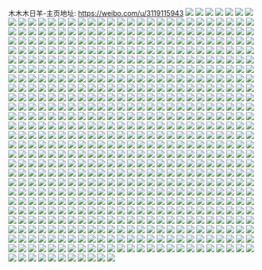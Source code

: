 木木木日羊-主页地址: https://weibo.com/u/3119115943 
![](https://wx4.sinaimg.cn/mw2000/b9e9eea7gy1h9kmmlp6brj22c02c0npe.jpg) 
![](https://wx4.sinaimg.cn/mw2000/b9e9eea7gy1h9kmmpgxj2j21ds0n0ndv.jpg) 
![](https://wx4.sinaimg.cn/mw2000/b9e9eea7gy1h9kmmse124j22c02c07wi.jpg) 
![](https://wx4.sinaimg.cn/mw2000/b9e9eea7gy1h9jodkg5mij22c02c04qq.jpg) 
![](https://wx4.sinaimg.cn/mw2000/b9e9eea7gy1h9jodmri6wj22c035tqv6.jpg) 
![](https://wx4.sinaimg.cn/mw2000/b9e9eea7gy1h9jodonv2aj22c02f94qq.jpg) 
![](https://wx4.sinaimg.cn/mw2000/b9e9eea7gy1h9jodiek2rj22c02c0u0x.jpg) 
![](https://wx4.sinaimg.cn/mw2000/b9e9eea7gy1h8z4quboe7j20n00kgwgd.jpg) 
![](https://wx4.sinaimg.cn/mw2000/b9e9eea7gy1h8yrgyuz5dj20sg0zk129.jpg) 
![](https://wx4.sinaimg.cn/mw2000/b9e9eea7gy1h8yln49sdyj20n01dsthb.jpg) 
![](https://wx4.sinaimg.cn/mw2000/b9e9eea7gy1h8yln4salhj20n01dsgxp.jpg) 
![](https://wx4.sinaimg.cn/mw2000/b9e9eea7gy1h8yln3w8szj20n01dsdtn.jpg) 
![](https://wx4.sinaimg.cn/mw2000/b9e9eea7gy1h8jswpwtxrj21pl1y7kjl.jpg) 
![](https://wx4.sinaimg.cn/mw2000/b9e9eea7gy1h8jswtkeowj22c03407wj.jpg) 
![](https://wx4.sinaimg.cn/mw2000/b9e9eea7gy1h8jswnmudyj20wj1a8496.jpg) 
![](https://wx4.sinaimg.cn/mw2000/b9e9eea7gy1h8jswrljpuj21sc2dsb2a.jpg) 
![](https://wx4.sinaimg.cn/mw2000/b9e9eea7gy1h8jswk7lnbj22c03401l0.jpg) 
![](https://wx4.sinaimg.cn/mw2000/b9e9eea7gy1h8jswmy6xyj21sc2dskjm.jpg) 
![](https://wx4.sinaimg.cn/mw2000/b9e9eea7gy1h8hoat70guj23402c07wi.jpg) 
![](https://wx4.sinaimg.cn/mw2000/b9e9eea7gy1h8hoarethij23402c0x6q.jpg) 
![](https://wx4.sinaimg.cn/mw2000/b9e9eea7gy1h8hoawu1glj23402c0b2b.jpg) 
![](https://wx4.sinaimg.cn/mw2000/b9e9eea7gy1h8hoatteigj21mr0z7k3v.jpg) 
![](https://wx4.sinaimg.cn/mw2000/b9e9eea7gy1h8atl9vcunj23402kbkjn.jpg) 
![](https://wx4.sinaimg.cn/mw2000/b9e9eea7gy1h8atlebf30j23402g3qv7.jpg) 
![](https://wx4.sinaimg.cn/mw2000/b9e9eea7gy1h8atlg1vcyj23402c0kjm.jpg) 
![](https://wx4.sinaimg.cn/mw2000/b9e9eea7gy1h8atl6q0pbj23402c0npe.jpg) 
![](https://wx4.sinaimg.cn/mw2000/b9e9eea7gy1h8asu8o73tj22c03404qr.jpg) 
![](https://wx4.sinaimg.cn/mw2000/b9e9eea7gy1h8asuics6ej223v1kwnpd.jpg) 
![](https://wx4.sinaimg.cn/mw2000/b9e9eea7gy1h8asu521vgj21400u048u.jpg) 
![](https://wx4.sinaimg.cn/mw2000/b9e9eea7gy1h8asu5v3woj227j1nnx6p.jpg) 
![](https://wx4.sinaimg.cn/mw2000/b9e9eea7gy1h7tifit0sij20u012w450.jpg) 
![](https://wx4.sinaimg.cn/mw2000/b9e9eea7gy1h7tifmiuw1j20u015edn6.jpg) 
![](https://wx4.sinaimg.cn/mw2000/b9e9eea7gy1h7tifg4dwyj20u0140wll.jpg) 
![](https://wx4.sinaimg.cn/mw2000/b9e9eea7gy1h7tifnsxjej20u0140ag5.jpg) 
![](https://wx4.sinaimg.cn/mw2000/b9e9eea7gy1h7fjuluu30j21940u0wp8.jpg) 
![](https://wx4.sinaimg.cn/mw2000/b9e9eea7gy1h7fjupenhdj21hc0u0n4d.jpg) 
![](https://wx4.sinaimg.cn/mw2000/b9e9eea7gy1h7fjuu8dm8j20u0140q73.jpg) 
![](https://wx4.sinaimg.cn/mw2000/b9e9eea7gy1h7fjuqlyoxj21hc0u0wp4.jpg) 
![](https://wx4.sinaimg.cn/mw2000/b9e9eea7gy1h7fjurkapcj20u00u0jxz.jpg) 
![](https://wx4.sinaimg.cn/mw2000/b9e9eea7gy1h7c4q7eugxj23402c0aie.jpg) 
![](https://wx4.sinaimg.cn/mw2000/b9e9eea7gy1h7c4qavilcj22dr36cqnj.jpg) 
![](https://wx4.sinaimg.cn/mw2000/b9e9eea7gy1h7c4qdvou5j23402c0u0z.jpg) 
![](https://wx4.sinaimg.cn/mw2000/b9e9eea7gy1h7c4qfstlnj23402c04qq.jpg) 
![](https://wx4.sinaimg.cn/mw2000/b9e9eea7gy1h7c4q1k6hij22tg1l24qq.jpg) 
![](https://wx4.sinaimg.cn/mw2000/b9e9eea7gy1h7c4j9t9k9j20u0140dml.jpg) 
![](https://wx4.sinaimg.cn/mw2000/b9e9eea7gy1h7c4jkl3f4j23402c0e82.jpg) 
![](https://wx4.sinaimg.cn/mw2000/b9e9eea7gy1h7c4jcgh69j235s2dcwob.jpg) 
![](https://wx4.sinaimg.cn/mw2000/b9e9eea7gy1h7c45p33laj20n01dsnc1.jpg) 
![](https://wx4.sinaimg.cn/mw2000/b9e9eea7gy1h7c40tqmx8j21ds0n01kx.jpg) 
![](https://wx4.sinaimg.cn/mw2000/b9e9eea7gy1h7c40z16x4j235s2etqhd.jpg) 
![](https://wx4.sinaimg.cn/mw2000/b9e9eea7gy1h77y8d3rlgj20u014wn75.jpg) 
![](https://wx4.sinaimg.cn/mw2000/b9e9eea7gy1h77y8e3j9nj21400u0q7r.jpg) 
![](https://wx4.sinaimg.cn/mw2000/b9e9eea7gy1h6i5hqh99fj226430kauv.jpg) 
![](https://wx4.sinaimg.cn/mw2000/b9e9eea7gy1h6i5hsodplj22ao36bb2a.jpg) 
![](https://wx4.sinaimg.cn/mw2000/b9e9eea7gy1h6i5kpq49cj21r0340jzv.jpg) 
![](https://wx4.sinaimg.cn/mw2000/b9e9eea7gy1h6i5hz31ocj22d735lx6s.jpg) 
![](https://wx4.sinaimg.cn/mw2000/b9e9eea7gy1h61uf4ulf6j20u0190whn.jpg) 
![](https://wx4.sinaimg.cn/mw2000/b9e9eea7gy1h61udygfx6j20u0140q9e.jpg) 
![](https://wx4.sinaimg.cn/mw2000/b9e9eea7gy1h61udrxjrwj20u00u0wfl.jpg) 
![](https://wx4.sinaimg.cn/mw2000/b9e9eea7gy1h61udt9o2cj20u00u0ag7.jpg) 
![](https://wx4.sinaimg.cn/mw2000/b9e9eea7gy1h5fya0x09ij20n00cjjso.jpg) 
![](https://wx4.sinaimg.cn/mw2000/b9e9eea7gy1h5fy8r06vtj20n01dsjvt.jpg) 
![](https://wx4.sinaimg.cn/mw2000/b9e9eea7gy1h53b47ukgwj222o3404qr.jpg) 
![](https://wx4.sinaimg.cn/mw2000/b9e9eea7gy1h53b4hoajlj222o340b2b.jpg) 
![](https://wx4.sinaimg.cn/mw2000/b9e9eea7gy1h53b4q0wpaj222o340e82.jpg) 
![](https://wx4.sinaimg.cn/mw2000/b9e9eea7gy1h53b4xad78j222o340b2b.jpg) 
![](https://wx4.sinaimg.cn/mw2000/b9e9eea7gy1h53b570jl9j220a3401kz.jpg) 
![](https://wx4.sinaimg.cn/mw2000/b9e9eea7gy1h4s54hpha0j222o340x6p.jpg) 
![](https://wx4.sinaimg.cn/mw2000/b9e9eea7gy1h4s54a6kt3j222o340e82.jpg) 
![](https://wx4.sinaimg.cn/mw2000/b9e9eea7gy1h4s54cm248j222o340e82.jpg) 
![](https://wx4.sinaimg.cn/mw2000/b9e9eea7gy1h4s54kgl1sj222o3404qq.jpg) 
![](https://wx4.sinaimg.cn/mw2000/b9e9eea7gy1h4s54feut0j222o340e82.jpg) 
![](https://wx4.sinaimg.cn/mw2000/b9e9eea7gy1h4s4vlz3g4j222o1k0qv5.jpg) 
![](https://wx4.sinaimg.cn/mw2000/b9e9eea7gy1h4s4zlsbocj24802tcqv8.jpg) 
![](https://wx4.sinaimg.cn/mw2000/b9e9eea7gy1h4s4znm4boj24802tchdw.jpg) 
![](https://wx4.sinaimg.cn/mw2000/b9e9eea7gy1h4s4zo3yatj21980u011o.jpg) 
![](https://wx4.sinaimg.cn/mw2000/b9e9eea7gy1h4s4zokkw3j21900u0gum.jpg) 
![](https://wx4.sinaimg.cn/mw2000/b9e9eea7gy1h4s4zjpeikj20u018wn7f.jpg) 
![](https://wx4.sinaimg.cn/mw2000/b9e9eea7gy1h4s4zozyq5j20u0190dpf.jpg) 
![](https://wx4.sinaimg.cn/mw2000/b9e9eea7gy1h4s4zpdaa2j20u013ydmt.jpg) 
![](https://wx4.sinaimg.cn/mw2000/b9e9eea7gy1h4s4zs1n2mj222o340kjn.jpg) 
![](https://wx4.sinaimg.cn/mw2000/b9e9eea7gy1h4f2dixw7rj223u35snpl.jpg) 
![](https://wx4.sinaimg.cn/mw2000/b9e9eea7gy1h4dwn28q74j22c02c0qv5.jpg) 
![](https://wx4.sinaimg.cn/mw2000/b9e9eea7gy1h4dwn3dkklj22c02c0hdt.jpg) 
![](https://wx4.sinaimg.cn/mw2000/b9e9eea7gy1h47ed0nvr5j20u00u044q.jpg) 
![](https://wx4.sinaimg.cn/mw2000/b9e9eea7gy1h47ed2rzgbj20u00u0gtu.jpg) 
![](https://wx4.sinaimg.cn/mw2000/b9e9eea7gy1h47ecz8084j20u00u045v.jpg) 
![](https://wx4.sinaimg.cn/mw2000/b9e9eea7ly1h3pi21e0p7j21o01o0b29.jpg) 
![](https://wx4.sinaimg.cn/mw2000/b9e9eea7ly1h3pi1yczvpj21o0280x6p.jpg) 
![](https://wx4.sinaimg.cn/mw2000/b9e9eea7ly1h3pi1zk0wxj22c02c0hdu.jpg) 
![](https://wx4.sinaimg.cn/mw2000/b9e9eea7ly1h3pi20p340j22c02c0hdu.jpg) 
![](https://wx4.sinaimg.cn/mw2000/b9e9eea7gy1h3nugajb0mj20u00u07ab.jpg) 
![](https://wx4.sinaimg.cn/mw2000/b9e9eea7gy1h3nugduwflj20u00u0aey.jpg) 
![](https://wx4.sinaimg.cn/mw2000/b9e9eea7gy1h3nufthndlj20u00u0n35.jpg) 
![](https://wx4.sinaimg.cn/mw2000/b9e9eea7gy1h3i0jj4xv0j20u00u07a2.jpg) 
![](https://wx4.sinaimg.cn/mw2000/b9e9eea7gy1h3i0jk0292j20u00u0aft.jpg) 
![](https://wx4.sinaimg.cn/mw2000/b9e9eea7gy1h2q6daz2xxj20u01hcgwa.jpg) 
![](https://wx4.sinaimg.cn/mw2000/b9e9eea7gy1h2q6dak7auj20n01ds4qp.jpg) 
![](https://wx4.sinaimg.cn/mw2000/b9e9eea7gy1h2q6dbg1clj20n01dsgu7.jpg) 
![](https://wx4.sinaimg.cn/mw2000/b9e9eea7gy1h2m4sokmk7j22dc35snpe.jpg) 
![](https://wx4.sinaimg.cn/mw2000/b9e9eea7gy1h2m4sug0kdj22c02c0b2c.jpg) 
![](https://wx4.sinaimg.cn/mw2000/b9e9eea7gy1h2m4squ09ej222o340kjl.jpg) 
![](https://wx4.sinaimg.cn/mw2000/b9e9eea7gy1h2m4syd2lpj222o340kjm.jpg) 
![](https://wx4.sinaimg.cn/mw2000/b9e9eea7gy1h2m4t345vzj20rs0ku434.jpg) 
![](https://wx4.sinaimg.cn/mw2000/b9e9eea7gy1h2m4t0kbwfj222o340x6q.jpg) 
![](https://wx4.sinaimg.cn/mw2000/b9e9eea7gy1h2m4t2rvvvj20rs0ku42w.jpg) 
![](https://wx4.sinaimg.cn/mw2000/b9e9eea7gy1h2m4swiwfnj222o340e82.jpg) 
![](https://wx4.sinaimg.cn/mw2000/b9e9eea7gy1h2m4t2d1u5j222o340x6p.jpg) 
![](https://wx4.sinaimg.cn/mw2000/b9e9eea7gy1h2m4slfqtcj20ku0rsq92.jpg) 
![](https://wx4.sinaimg.cn/mw2000/b9e9eea7gy1h2m4t3u8tmj223u23u1kx.jpg) 
![](https://wx4.sinaimg.cn/mw2000/b9e9eea7gy1h2m4t45n9lj20ku0rs0yn.jpg) 
![](https://wx4.sinaimg.cn/mw2000/b9e9eea7gy1gzp2uvywnfj21uo18g1kx.jpg) 
![](https://wx4.sinaimg.cn/mw2000/b9e9eea7gy1gzp2uxdws9j21uo18gtv7.jpg) 
![](https://wx4.sinaimg.cn/mw2000/b9e9eea7gy1gzp2uyo0wwj21uo18g1kx.jpg) 
![](https://wx4.sinaimg.cn/mw2000/b9e9eea7gy1gzp2v01wuqj21uo18gb0r.jpg) 
![](https://wx4.sinaimg.cn/mw2000/b9e9eea7gy1gzp2v13754j21o0280qv5.jpg) 
![](https://wx4.sinaimg.cn/mw2000/b9e9eea7gy1gzp2v1r48yj21o02yohdt.jpg) 
![](https://wx4.sinaimg.cn/mw2000/b9e9eea7gy1gzp2v2tzrcj21o02yoqv5.jpg) 
![](https://wx4.sinaimg.cn/mw2000/b9e9eea7gy1gzp2v3twtij21o02jfhdu.jpg) 
![](https://wx4.sinaimg.cn/mw2000/b9e9eea7gy1gzp2uulirzj21o02yoqv5.jpg) 
![](https://wx4.sinaimg.cn/mw2000/b9e9eea7gy1gzp2v4x4apj21o02yo4qr.jpg) 
![](https://wx4.sinaimg.cn/mw2000/b9e9eea7gy1gzgjjwl7b6j21o0280u0x.jpg) 
![](https://wx4.sinaimg.cn/mw2000/b9e9eea7gy1gzgjjvh80lj21sc2dsu0y.jpg) 
![](https://wx4.sinaimg.cn/mw2000/b9e9eea7gy1gzgjjxfzimj21o0280kjl.jpg) 
![](https://wx4.sinaimg.cn/mw2000/b9e9eea7gy1gxyokrci42j20u0140n4u.jpg) 
![](https://wx4.sinaimg.cn/mw2000/b9e9eea7gy1gxyoks1qodj20u0140wl5.jpg) 
![](https://wx4.sinaimg.cn/mw2000/b9e9eea7ly1gwy7687kyvj22co1kkqv5.jpg) 
![](https://wx4.sinaimg.cn/mw2000/b9e9eea7ly1gwy76c20hyj23402c04qq.jpg) 
![](https://wx4.sinaimg.cn/mw2000/b9e9eea7ly1gwy769n67dj22cq1yke82.jpg) 
![](https://wx4.sinaimg.cn/mw2000/b9e9eea7ly1gwy7661ny4j20zk0zkwp0.jpg) 
![](https://wx4.sinaimg.cn/mw2000/b9e9eea7ly1gwy76di9phj23402c0b2a.jpg) 
![](https://wx4.sinaimg.cn/mw2000/b9e9eea7ly1gwy76gz9toj22c02y9x6p.jpg) 
![](https://wx4.sinaimg.cn/mw2000/b9e9eea7ly1gvze93ainyj23402c0x6q.jpg) 
![](https://wx4.sinaimg.cn/mw2000/b9e9eea7ly1gvze966temj22c03407wj.jpg) 
![](https://wx4.sinaimg.cn/mw2000/b9e9eea7ly1gvze98i303j22c0340kjm.jpg) 
![](https://wx4.sinaimg.cn/mw2000/b9e9eea7ly1gvze99l6zhj22c0340u0y.jpg) 
![](https://wx4.sinaimg.cn/mw2000/b9e9eea7gy1gvxour6uvbj20u01407df.jpg) 
![](https://wx4.sinaimg.cn/mw2000/b9e9eea7gy1gvxoupx3atj20u011tdps.jpg) 
![](https://wx4.sinaimg.cn/mw2000/b9e9eea7gy1gvxout9zxvj20u01417d5.jpg) 
![](https://wx4.sinaimg.cn/mw2000/b9e9eea7gy1gvxouw9xjhj20u010pdtp.jpg) 
![](https://wx4.sinaimg.cn/mw2000/b9e9eea7gy1gvxouoe9aaj21400u0gse.jpg) 
![](https://wx4.sinaimg.cn/mw2000/b9e9eea7gy1gvxov1cyl6j20u014013s.jpg) 
![](https://wx4.sinaimg.cn/mw2000/b9e9eea7gy1gvxounee3wj21400u0qag.jpg) 
![](https://wx4.sinaimg.cn/mw2000/b9e9eea7gy1gvxov52usjj20u00u0doz.jpg) 
![](https://wx4.sinaimg.cn/mw2000/b9e9eea7gy1gvxovbukuuj21400u0k1w.jpg) 
![](https://wx4.sinaimg.cn/mw2000/003p5uxFgy1gv7qkwaqjij63402c0e8202.jpg) 
![](https://wx4.sinaimg.cn/mw2000/003p5uxFgy1gv7qkz40nnj63402c0u0y02.jpg) 
![](https://wx4.sinaimg.cn/mw2000/003p5uxFgy1gv7qktdv7dj63402c0npd02.jpg) 
![](https://wx4.sinaimg.cn/mw2000/003p5uxFgy1gv7ql4up2bj6280280qv702.jpg) 
![](https://wx4.sinaimg.cn/mw2000/003p5uxFgy1gv7ql9azwxj62802807wj02.jpg) 
![](https://wx4.sinaimg.cn/mw2000/003p5uxFgy1gv7qlao4jlj62ay1qzb2902.jpg) 
![](https://wx4.sinaimg.cn/mw2000/003p5uxFgy1gv7qld87iqj63402c0b2b02.jpg) 
![](https://wx4.sinaimg.cn/mw2000/003p5uxFgy1gv7qlgl1pmj62c0340e8302.jpg) 
![](https://wx4.sinaimg.cn/mw2000/003p5uxFgy1gv7qlm7gj9j62c0340hdx02.jpg) 
![](https://wx4.sinaimg.cn/mw2000/003p5uxFgy1gv7qlo7uzkj63402c0npe02.jpg) 
![](https://wx4.sinaimg.cn/mw2000/003p5uxFgy1gv7qlqrpvlj63402c0kjm02.jpg) 
![](https://wx4.sinaimg.cn/mw2000/003p5uxFgy1gv7qlwl5wpj61w21w24qq02.jpg) 
![](https://wx4.sinaimg.cn/mw2000/003p5uxFgy1gv7qltwvmxj62c0340hdu02.jpg) 
![](https://wx4.sinaimg.cn/mw2000/003p5uxFgy1gv7qlzhyttj63402c0hdu02.jpg) 
![](https://wx4.sinaimg.cn/mw2000/003p5uxFgy1gtscougdl1j61sc2dsx6p02.jpg) 
![](https://wx4.sinaimg.cn/mw2000/003p5uxFgy1gtscowwxgzj61sc2dshdt02.jpg) 
![](https://wx4.sinaimg.cn/mw2000/003p5uxFgy1gtlhrgop56j62c03407wj02.jpg) 
![](https://wx4.sinaimg.cn/mw2000/003p5uxFgy1gtlhrvqyv8j62c0340e8202.jpg) 
![](https://wx4.sinaimg.cn/mw2000/003p5uxFgy1gtlhrhrl7xj60u01hcnat02.jpg) 
![](https://wx4.sinaimg.cn/mw2000/003p5uxFgy1gtlhsoqllvj60n01dsnb702.jpg) 
![](https://wx4.sinaimg.cn/mw2000/b9e9eea7gy1gt65pfdp8rj21o0280hdt.jpg) 
![](https://wx4.sinaimg.cn/mw2000/b9e9eea7gy1gt65pixwjfj22801o0kjl.jpg) 
![](https://wx4.sinaimg.cn/mw2000/b9e9eea7gy1gt65pg9topj21o0280hdt.jpg) 
![](https://wx4.sinaimg.cn/mw2000/b9e9eea7gy1gt65pi5098j22801o0b29.jpg) 
![](https://wx4.sinaimg.cn/mw2000/b9e9eea7gy1gt65ph26ahj20u01hc7jf.jpg) 
![](https://wx4.sinaimg.cn/mw2000/b9e9eea7gy1gt65pjsv2ej22801o04qp.jpg) 
![](https://wx4.sinaimg.cn/mw2000/b9e9eea7gy1grr6a8kq2tj23402c04qp.jpg) 
![](https://wx4.sinaimg.cn/mw2000/b9e9eea7gy1grr6abflv3j22c0340kjl.jpg) 
![](https://wx4.sinaimg.cn/mw2000/b9e9eea7gy1grr6admf2mj23402c0npd.jpg) 
![](https://wx4.sinaimg.cn/mw2000/b9e9eea7gy1grr6afsiohj23402c0e81.jpg) 
![](https://wx4.sinaimg.cn/mw2000/b9e9eea7gy1grr6aiygbdj23sw2io1ky.jpg) 
![](https://wx4.sinaimg.cn/mw2000/003p5uxFgy1grr6ak3yhyj61hc0u0an102.jpg) 
![](https://wx4.sinaimg.cn/mw2000/b9e9eea7gy1grr6aku79qj20u0140ahr.jpg) 
![](https://wx4.sinaimg.cn/mw2000/b9e9eea7gy1grr6alhgf3j21660nqqeo.jpg) 
![](https://wx4.sinaimg.cn/mw2000/003p5uxFgy1grr6an4841j62c0340e8102.jpg) 
![](https://wx4.sinaimg.cn/mw2000/b9e9eea7gy1grr6aq31dqj23402c0qv5.jpg) 
![](https://wx4.sinaimg.cn/mw2000/003p5uxFgy1grr6a5nl4sj61hc0u0ncw02.jpg) 
![](https://wx4.sinaimg.cn/mw2000/b9e9eea7gy1grr6armx3oj21hc0u0dmp.jpg) 
![](https://wx4.sinaimg.cn/mw2000/b9e9eea7gy1grr6atjamtj23402c0kjl.jpg) 
![](https://wx4.sinaimg.cn/mw2000/b9e9eea7gy1grr6ava7dbj21hc0o04nm.jpg) 
![](https://wx4.sinaimg.cn/mw2000/b9e9eea7gy1grr6ay8ds3j23402c0hdt.jpg) 
![](https://wx4.sinaimg.cn/mw2000/b9e9eea7gy1grr6b0elohj22c02c04qp.jpg) 
![](https://wx4.sinaimg.cn/mw2000/b9e9eea7gy1grr6b25tysj22c02c04qp.jpg) 
![](https://wx4.sinaimg.cn/mw2000/003p5uxFgy1grr6b3jmhbj62c02c0h9u02.jpg) 
![](https://wx4.sinaimg.cn/mw2000/b9e9eea7ly8grhjl5z5fdj20l40zfdho.jpg) 
![](https://wx4.sinaimg.cn/mw2000/b9e9eea7gy1gr2tfgveesj20n01dsx6q.jpg) 
![](https://wx4.sinaimg.cn/mw2000/b9e9eea7gy1gq7osma8o3j20n01ds1kz.jpg) 
![](https://wx4.sinaimg.cn/mw2000/b9e9eea7gy1gq7osif7hlj20u01hcqf7.jpg) 
![](https://wx4.sinaimg.cn/mw2000/b9e9eea7gy1gq7db5ebh6j20u0140qb1.jpg) 
![](https://wx4.sinaimg.cn/mw2000/b9e9eea7gy1gq7db4n64lj20u00u00yi.jpg) 
![](https://wx4.sinaimg.cn/mw2000/b9e9eea7gy1gq7db65kgvj21400u0n5m.jpg) 
![](https://wx4.sinaimg.cn/mw2000/b9e9eea7gy1gq7db8d9fij20u00u0dns.jpg) 
![](https://wx4.sinaimg.cn/mw2000/b9e9eea7gy1gq7db7n0mpj21400u0tho.jpg) 
![](https://wx4.sinaimg.cn/mw2000/b9e9eea7gy1gq7db91ve7j20u00u0wni.jpg) 
![](https://wx4.sinaimg.cn/mw2000/b9e9eea7gy1gpyo1kypr5j20u00u0dr1.jpg) 
![](https://wx4.sinaimg.cn/mw2000/b9e9eea7gy1gpyo1mn8taj21400u0dt3.jpg) 
![](https://wx4.sinaimg.cn/mw2000/b9e9eea7gy1gpyo1jtc3yj20u00u0aik.jpg) 
![](https://wx4.sinaimg.cn/mw2000/b9e9eea7gy1gpyo1oycxxj21400u0aiy.jpg) 
![](https://wx4.sinaimg.cn/mw2000/b9e9eea7gy1gpyo1hjwggj21400u0gx9.jpg) 
![](https://wx4.sinaimg.cn/mw2000/b9e9eea7gy1gpyo1q7duqj21400u0tjn.jpg) 
![](https://wx4.sinaimg.cn/mw2000/b9e9eea7gy1gpyo1rsmmnj20n00n044g.jpg) 
![](https://wx4.sinaimg.cn/mw2000/b9e9eea7gy1gpyo1iqogpj20u00u0jzf.jpg) 
![](https://wx4.sinaimg.cn/mw2000/b9e9eea7gy1gpyo216nz8j20u00u0dlq.jpg) 
![](https://wx4.sinaimg.cn/mw2000/b9e9eea7gy1gpyo22ahtcj20u00u0qdb.jpg) 
![](https://wx4.sinaimg.cn/mw2000/b9e9eea7gy1gpyo244joej20u00u0aid.jpg) 
![](https://wx4.sinaimg.cn/mw2000/b9e9eea7gy1gpyo26gopcj20u00u0ajq.jpg) 
![](https://wx4.sinaimg.cn/mw2000/b9e9eea7gy1gpyo20anobj20u00u0gu8.jpg) 
![](https://wx4.sinaimg.cn/mw2000/b9e9eea7gy1gpkbax9y4ej20u0140ncg.jpg) 
![](https://wx4.sinaimg.cn/mw2000/b9e9eea7gy1gpkbaynoyij21400u0gwb.jpg) 
![](https://wx4.sinaimg.cn/mw2000/b9e9eea7gy1gobja2w9j5j21o02804qq.jpg) 
![](https://wx4.sinaimg.cn/mw2000/b9e9eea7gy1gobja6ffawj21o01o0hdt.jpg) 
![](https://wx4.sinaimg.cn/mw2000/b9e9eea7gy1gobj9wmcujj23402c04qv.jpg) 
![](https://wx4.sinaimg.cn/mw2000/b9e9eea7gy1gnrs5w5jlbj21o0280b2a.jpg) 
![](https://wx4.sinaimg.cn/mw2000/b9e9eea7gy1gnl15d164xj23402c0hdv.jpg) 
![](https://wx4.sinaimg.cn/mw2000/b9e9eea7gy1gnl14y1zf3j23402c0u0y.jpg) 
![](https://wx4.sinaimg.cn/mw2000/b9e9eea7gy1gnl153tq4xj23412c0b2b.jpg) 
![](https://wx4.sinaimg.cn/mw2000/b9e9eea7gy1gnl1599nc0j23402c0hdv.jpg) 
![](https://wx4.sinaimg.cn/mw2000/b9e9eea7gy1gnl15eodb1j23402c01kx.jpg) 
![](https://wx4.sinaimg.cn/mw2000/b9e9eea7gy1gnl14tw8iij22tq2484qs.jpg) 
![](https://wx4.sinaimg.cn/mw2000/b9e9eea7gy1gnl15gespcj20u00u0wj1.jpg) 
![](https://wx4.sinaimg.cn/mw2000/b9e9eea7gy1gnl15gx34cj20u00u0gr7.jpg) 
![](https://wx4.sinaimg.cn/mw2000/b9e9eea7gy1gnl14q0189j20u00u0dk2.jpg) 
![](https://wx4.sinaimg.cn/mw2000/b9e9eea7gy1gmv2alovg8j22c0340kjm.jpg) 
![](https://wx4.sinaimg.cn/mw2000/b9e9eea7gy1gmv2apgivtj21o01o0hdt.jpg) 
![](https://wx4.sinaimg.cn/mw2000/b9e9eea7gy1gmv2aossugj21591pu7ka.jpg) 
![](https://wx4.sinaimg.cn/mw2000/b9e9eea7gy1gmv2anakosj22c0340npf.jpg) 
![](https://wx4.sinaimg.cn/mw2000/b9e9eea7gy1gmv2aq3mzjj21ja1ja7wh.jpg) 
![](https://wx4.sinaimg.cn/mw2000/b9e9eea7gy1gmv2arjwz1j22c0340b29.jpg) 
![](https://wx4.sinaimg.cn/mw2000/b9e9eea7gy1gmava70lqsj22c0340u0z.jpg) 
![](https://wx4.sinaimg.cn/mw2000/b9e9eea7gy1gmavb669wwj22c0340b2c.jpg) 
![](https://wx4.sinaimg.cn/mw2000/b9e9eea7gy1gm2gx11z40j212e0u0tpt.jpg) 
![](https://wx4.sinaimg.cn/mw2000/b9e9eea7gy1gm2gx5b4xlj21pf1f64qp.jpg) 
![](https://wx4.sinaimg.cn/mw2000/b9e9eea7gy1gm2gx80lrpj22c02c04qp.jpg) 
![](https://wx4.sinaimg.cn/mw2000/b9e9eea7gy1gm2gxadl5dj21mm0u013n.jpg) 
![](https://wx4.sinaimg.cn/mw2000/b9e9eea7gy1gm2gxdefm8j22801o0qv5.jpg) 
![](https://wx4.sinaimg.cn/mw2000/b9e9eea7gy1gm2gxg6xetj22yk1d8kjl.jpg) 
![](https://wx4.sinaimg.cn/mw2000/b9e9eea7gy1gm2gxix4vuj22yk1d8npd.jpg) 
![](https://wx4.sinaimg.cn/mw2000/b9e9eea7gy1gm2gxm762qj21ye18k4qp.jpg) 
![](https://wx4.sinaimg.cn/mw2000/b9e9eea7gy1gm2gxni4dij216c0u0aqc.jpg) 
![](https://wx4.sinaimg.cn/mw2000/b9e9eea7gy1gm2gxobyh5j21ak0u0wmv.jpg) 
![](https://wx4.sinaimg.cn/mw2000/b9e9eea7gy1gm2gxsn22uj21o0280e82.jpg) 
![](https://wx4.sinaimg.cn/mw2000/b9e9eea7gy1gm2gxvhqn0j21o0280b29.jpg) 
![](https://wx4.sinaimg.cn/mw2000/b9e9eea7gy1gm2gxwnc6sj213i0u0162.jpg) 
![](https://wx4.sinaimg.cn/mw2000/b9e9eea7gy1gl9ujkzbdkj21ei1eie81.jpg) 
![](https://wx4.sinaimg.cn/mw2000/b9e9eea7gy1gl9ujm78lzj21o01o0e82.jpg) 
![](https://wx4.sinaimg.cn/mw2000/b9e9eea7gy1gl9ujn52igj21o01o0x6p.jpg) 
![](https://wx4.sinaimg.cn/mw2000/b9e9eea7gy1gl9ujjyg0bj21u71o0kjl.jpg) 
![](https://wx4.sinaimg.cn/mw2000/b9e9eea7gy1gk44x4sb58j22c0340x6r.jpg) 
![](https://wx4.sinaimg.cn/mw2000/b9e9eea7gy1gk44x36e2ij22c0340x6r.jpg) 
![](https://wx4.sinaimg.cn/mw2000/b9e9eea7gy1gk44x7773ej22c0340hdv.jpg) 
![](https://wx4.sinaimg.cn/mw2000/b9e9eea7gy1gk44x9c031j22c0340kjn.jpg) 
![](https://wx4.sinaimg.cn/mw2000/b9e9eea7ly1git9l8u6y9j21o02807wi.jpg) 
![](https://wx4.sinaimg.cn/mw2000/b9e9eea7ly1git9l9xolgj21o02804qq.jpg) 
![](https://wx4.sinaimg.cn/mw2000/b9e9eea7gy1gig0yn1n7fj22801o07wh.jpg) 
![](https://wx4.sinaimg.cn/mw2000/b9e9eea7gy1gig0yo6nwpj22c02c0dyv.jpg) 
![](https://wx4.sinaimg.cn/mw2000/b9e9eea7gy1ghhffkm722j23343347wi.jpg) 
![](https://wx4.sinaimg.cn/mw2000/b9e9eea7gy1ghfye66ntaj20u01sy4be.jpg) 
![](https://wx4.sinaimg.cn/mw2000/b9e9eea7gy1gg5yt1f424j21sg0ts7wi.jpg) 
![](https://wx4.sinaimg.cn/mw2000/b9e9eea7gy1gg5yt2zggrj21sg0tskdp.jpg) 
![](https://wx4.sinaimg.cn/mw2000/b9e9eea7gy1gg5yt58x8oj21sg0tsawg.jpg) 
![](https://wx4.sinaimg.cn/mw2000/b9e9eea7gy1gg5yugbdudj21o01o01ky.jpg) 
![](https://wx4.sinaimg.cn/mw2000/b9e9eea7gy1gg5yuldcyaj218r12ukce.jpg) 
![](https://wx4.sinaimg.cn/mw2000/b9e9eea7gy1gg5yuyist2j222z2l0b29.jpg) 
![](https://wx4.sinaimg.cn/mw2000/b9e9eea7gy1gg5ytdcgcxj23402c01kx.jpg) 
![](https://wx4.sinaimg.cn/mw2000/b9e9eea7gy1gg5yu10y9sj22c0340x6p.jpg) 
![](https://wx4.sinaimg.cn/mw2000/b9e9eea7gy1gg5yv19rjlj20u01hc7bz.jpg) 
![](https://wx4.sinaimg.cn/mw2000/b9e9eea7gy1gfz5ysygukj22c0340qv5.jpg) 
![](https://wx4.sinaimg.cn/mw2000/b9e9eea7gy1gfz61m58vrj22c0340b2a.jpg) 
![](https://wx4.sinaimg.cn/mw2000/b9e9eea7gy1gfz5zdv9ryj22c0340u0x.jpg) 
![](https://wx4.sinaimg.cn/mw2000/b9e9eea7gy1gfz61ca5dgj22c0340x6p.jpg) 
![](https://wx4.sinaimg.cn/mw2000/b9e9eea7ly1gftuqoexl0j20u0142wne.jpg) 
![](https://wx4.sinaimg.cn/mw2000/b9e9eea7ly1gftuqsag7jj20u0140h0k.jpg) 
![](https://wx4.sinaimg.cn/mw2000/b9e9eea7ly1gftuqttn0qj20u0140gzd.jpg) 
![](https://wx4.sinaimg.cn/mw2000/b9e9eea7ly1gftuzkkn7sj20u0140wqu.jpg) 
![](https://wx4.sinaimg.cn/mw2000/b9e9eea7ly1gftuqqti4qj20u01407l4.jpg) 
![](https://wx4.sinaimg.cn/mw2000/b9e9eea7ly1gftuqvujx5j20u0141dr0.jpg) 
![](https://wx4.sinaimg.cn/mw2000/b9e9eea7ly1gftuqox21rj20u01404a8.jpg) 
![](https://wx4.sinaimg.cn/mw2000/b9e9eea7ly1gftuqnv1qyj20u014018c.jpg) 
![](https://wx4.sinaimg.cn/mw2000/b9e9eea7ly1gftuqsuhayj21400u0tok.jpg) 
![](https://wx4.sinaimg.cn/mw2000/b9e9eea7ly1gftuqv8b43j21hc0u0njg.jpg) 
![](https://wx4.sinaimg.cn/mw2000/b9e9eea7gy1gfolgqa0b7j20u0140akd.jpg) 
![](https://wx4.sinaimg.cn/mw2000/b9e9eea7gy1gfolgre2xmj20u01407ec.jpg) 
![](https://wx4.sinaimg.cn/mw2000/b9e9eea7gy1gfolgp8sjpj20u0140ak1.jpg) 
![](https://wx4.sinaimg.cn/mw2000/b9e9eea7gy1gfolgs5gflj20u0140ain.jpg) 
![](https://wx4.sinaimg.cn/mw2000/b9e9eea7gy1gfbu1zdlz2j21900u0dm4.jpg) 
![](https://wx4.sinaimg.cn/mw2000/b9e9eea7gy1gfbu21d8hxj21900u07ed.jpg) 
![](https://wx4.sinaimg.cn/mw2000/b9e9eea7gy1gfbu276pg6j21900u0n5z.jpg) 
![](https://wx4.sinaimg.cn/mw2000/b9e9eea7gy1gfbu2304qpj21900u0aii.jpg) 
![](https://wx4.sinaimg.cn/mw2000/b9e9eea7gy1gfbu25dp89j21900u0k0k.jpg) 
![](https://wx4.sinaimg.cn/mw2000/b9e9eea7gy1gfbu2evb81j21900u011e.jpg) 
![](https://wx4.sinaimg.cn/mw2000/b9e9eea7gy1gfbu28v74cj218z0u0qcs.jpg) 
![](https://wx4.sinaimg.cn/mw2000/b9e9eea7gy1gfbu2a3lxtj21420u0q9l.jpg) 
![](https://wx4.sinaimg.cn/mw2000/b9e9eea7gy1gfbu2czk7lj21640u0k4h.jpg) 
![](https://wx4.sinaimg.cn/mw2000/b9e9eea7gy1gfaptm2d0jj20u00u0qdb.jpg) 
![](https://wx4.sinaimg.cn/mw2000/b9e9eea7gy1gfapxp3z7lj21400u048x.jpg) 
![](https://wx4.sinaimg.cn/mw2000/b9e9eea7gy1gfaptkdqtcj20u00u0ak8.jpg) 
![](https://wx4.sinaimg.cn/mw2000/b9e9eea7gy1gfapxvjvygj20u0140to1.jpg) 
![](https://wx4.sinaimg.cn/mw2000/b9e9eea7gy1gfapxxe7ivj20op17w102.jpg) 
![](https://wx4.sinaimg.cn/mw2000/b9e9eea7gy1gfapxsqqahj216z0u0qnh.jpg) 
![](https://wx4.sinaimg.cn/mw2000/b9e9eea7gy1gejoelf7ljj20ps1fodk4.jpg) 
![](https://wx4.sinaimg.cn/mw2000/b9e9eea7gy1gejoerpq2wj20pb1kwq7o.jpg) 
![](https://wx4.sinaimg.cn/mw2000/b9e9eea7gy1gejoemk1f8j20u01sz7wh.jpg) 
![](https://wx4.sinaimg.cn/mw2000/b9e9eea7gy1geg7d0sjg6j20rs24fnob.jpg) 
![](https://wx4.sinaimg.cn/mw2000/b9e9eea7gy1geg7dpx2inj22bc3h0hdu.jpg) 
![](https://wx4.sinaimg.cn/mw2000/b9e9eea7gy1geg7d6sclkj20rf340e81.jpg) 
![](https://wx4.sinaimg.cn/mw2000/b9e9eea7gy1geg7cnaxmfj22c03407wi.jpg) 
![](https://wx4.sinaimg.cn/mw2000/b9e9eea7gy1geg7e3lvouj20rs1jkke9.jpg) 
![](https://wx4.sinaimg.cn/mw2000/b9e9eea7gy1geg7ebr0acj21sg2dskgx.jpg) 
![](https://wx4.sinaimg.cn/mw2000/b9e9eea7gy1geg7f8tqv4j22c0340e82.jpg) 
![](https://wx4.sinaimg.cn/mw2000/b9e9eea7gy1geg7g9hosdj22801o0b2a.jpg) 
![](https://wx4.sinaimg.cn/mw2000/b9e9eea7gy1geg7hlgtebj22c0340kjl.jpg) 
![](https://wx4.sinaimg.cn/mw2000/b9e9eea7gy1geeir7kjdbj20u012jk41.jpg) 
![](https://wx4.sinaimg.cn/mw2000/b9e9eea7gy1geeir6k34yj20u00u047b.jpg) 
![](https://wx4.sinaimg.cn/mw2000/b9e9eea7gy1geef3tbgcmj20u012jn9l.jpg) 
![](https://wx4.sinaimg.cn/mw2000/b9e9eea7gy1geef3rf140j20u00u07cw.jpg) 
![](https://wx4.sinaimg.cn/mw2000/b9e9eea7gy1geef3saaskj20u00u0ak0.jpg) 
![](https://wx4.sinaimg.cn/mw2000/b9e9eea7gy1geef3u1lyvj20u00u0dn1.jpg) 
![](https://wx4.sinaimg.cn/mw2000/b9e9eea7gy1geef3ur5zgj20u00ycwkv.jpg) 
![](https://wx4.sinaimg.cn/mw2000/b9e9eea7gy1geef3vrob3j21400u0ahr.jpg) 
![](https://wx4.sinaimg.cn/mw2000/b9e9eea7gy1geef3wmxtjj20u01407d7.jpg) 
![](https://wx4.sinaimg.cn/mw2000/b9e9eea7gy1geef2c0vmhj20u0140aj1.jpg) 
![](https://wx4.sinaimg.cn/mw2000/b9e9eea7gy1geef3qq2xoj20u0140qb2.jpg) 
![](https://wx4.sinaimg.cn/mw2000/b9e9eea7gy1gedblxiyfij21400u07wh.jpg) 
![](https://wx4.sinaimg.cn/mw2000/b9e9eea7gy1gedbm08xzrj21oe1cf4qq.jpg) 
![](https://wx4.sinaimg.cn/mw2000/b9e9eea7gy1gedblvrvi4j20u00u0n5b.jpg) 
![](https://wx4.sinaimg.cn/mw2000/b9e9eea7gy1gedbluw4mdj20u01404cb.jpg) 
![](https://wx4.sinaimg.cn/mw2000/b9e9eea7gy1gedbnhvgngj22qm2c0kjo.jpg) 
![](https://wx4.sinaimg.cn/mw2000/b9e9eea7gy1gedbnn9jpdj23402c0kjp.jpg) 
![](https://wx4.sinaimg.cn/mw2000/b9e9eea7gy1gedbndal83j22801o0kjl.jpg) 
![](https://wx4.sinaimg.cn/mw2000/b9e9eea7gy1gedbna32yuj21o0280hdt.jpg) 
![](https://wx4.sinaimg.cn/mw2000/b9e9eea7gy1gedbnbp7aqj22801o0b29.jpg) 
![](https://wx4.sinaimg.cn/mw2000/b9e9eea7gy1ge8ud9s0pbj23402c0x6p.jpg) 
![](https://wx4.sinaimg.cn/mw2000/b9e9eea7gy1ge87i7vlf8j20u01sz7n1.jpg) 
![](https://wx4.sinaimg.cn/mw2000/b9e9eea7gy1ge6ye1neujj20p00v913q.jpg) 
![](https://wx4.sinaimg.cn/mw2000/b9e9eea7gy1ge6ydyphbsj21o0280e82.jpg) 
![](https://wx4.sinaimg.cn/mw2000/b9e9eea7gy1ge6ye8955hj21o0280kjm.jpg) 
![](https://wx4.sinaimg.cn/mw2000/b9e9eea7gy1ge6ydsnircj21o0280kjm.jpg) 
![](https://wx4.sinaimg.cn/mw2000/b9e9eea7gy1ge6dk09q2jj2140181161.jpg) 
![](https://wx4.sinaimg.cn/mw2000/b9e9eea7gy1ge6djz5hzmj214017zwp4.jpg) 
![](https://wx4.sinaimg.cn/mw2000/b9e9eea7gy1ge2ssn9whaj20u00u0tbk.jpg) 
![](https://wx4.sinaimg.cn/mw2000/b9e9eea7gy1gdw01es23oj20u00u0n62.jpg) 
![](https://wx4.sinaimg.cn/mw2000/b9e9eea7gy1gcsns9xfdfj20u01sz1l3.jpg) 
![](https://wx4.sinaimg.cn/mw2000/b9e9eea7gy1gcsns42aoyj20u01sz4qv.jpg) 
![](https://wx4.sinaimg.cn/mw2000/b9e9eea7gy1gc7g7uzjmfj20u10u0n2j.jpg) 
![](https://wx4.sinaimg.cn/mw2000/b9e9eea7gy1gc7g7r9megj20u10u0n2l.jpg) 
![](https://wx4.sinaimg.cn/mw2000/b9e9eea7gy1gc7g7xjveoj20u10u0gqv.jpg) 
![](https://wx4.sinaimg.cn/mw2000/b9e9eea7gy1gc7g81asbrj20u10u00y2.jpg) 
![](https://wx4.sinaimg.cn/mw2000/b9e9eea7gy1gbxcnclj3pj20xc0m8afq.jpg) 
![](https://wx4.sinaimg.cn/mw2000/b9e9eea7gy1gb4d771zl6j21hc0u0wgu.jpg) 
![](https://wx4.sinaimg.cn/mw2000/b9e9eea7ly1ga8b4759vhj20u0140n4e.jpg) 
![](https://wx4.sinaimg.cn/mw2000/b9e9eea7ly1ga8b49rl50j20u0140n52.jpg) 
![](https://wx4.sinaimg.cn/mw2000/b9e9eea7ly1ga8b4c7nldj20u0140tgd.jpg) 
![](https://wx4.sinaimg.cn/mw2000/b9e9eea7ly1ga8b48hw7mj20u00u0ahp.jpg) 
![](https://wx4.sinaimg.cn/mw2000/b9e9eea7ly1ga8b4deh21j20u013x48a.jpg) 
![](https://wx4.sinaimg.cn/mw2000/b9e9eea7ly1ga8b4fyd7vj20u013xn9c.jpg) 
![](https://wx4.sinaimg.cn/mw2000/b9e9eea7ly1ga8802y8ksj20u0140dsu.jpg) 
![](https://wx4.sinaimg.cn/mw2000/b9e9eea7ly1ga880c0yf0j20u0140ws1.jpg) 
![](https://wx4.sinaimg.cn/mw2000/b9e9eea7ly1ga880ioe5vj20u0140qdb.jpg) 
![](https://wx4.sinaimg.cn/mw2000/b9e9eea7ly1ga880g64gcj20u0140am8.jpg) 
![](https://wx4.sinaimg.cn/mw2000/b9e9eea7ly1ga8808ziugj20u014013j.jpg) 
![](https://wx4.sinaimg.cn/mw2000/b9e9eea7ly1ga880jazvaj20u013xag8.jpg) 
![](https://wx4.sinaimg.cn/mw2000/b9e9eea7ly1ga6wzg0ejnj20u0140woj.jpg) 
![](https://wx4.sinaimg.cn/mw2000/b9e9eea7ly1g9cx2y16y4j20u018sn7z.jpg) 
![](https://wx4.sinaimg.cn/mw2000/b9e9eea7ly1g9cx2z0lwfj20u01hcaox.jpg) 
![](https://wx4.sinaimg.cn/mw2000/b9e9eea7ly1g9cx2yi7hrj20u0139aki.jpg) 
![](https://wx4.sinaimg.cn/mw2000/b9e9eea7ly1g9cx30auvhj20u00u0q98.jpg) 
![](https://wx4.sinaimg.cn/mw2000/b9e9eea7ly1g9cx30t13vj20u01407dx.jpg) 
![](https://wx4.sinaimg.cn/mw2000/b9e9eea7ly1g9cx2wacwqj21420u1n5h.jpg) 
![](https://wx4.sinaimg.cn/mw2000/b9e9eea7ly1g9bgt75or4j21dd0u0dzu.jpg) 
![](https://wx4.sinaimg.cn/mw2000/b9e9eea7ly1g9bgt7mpe9j20u00u0n3l.jpg) 
![](https://wx4.sinaimg.cn/mw2000/b9e9eea7ly1g9bgt99w5lj20u00u045o.jpg) 
![](https://wx4.sinaimg.cn/mw2000/b9e9eea7ly1g9bgt8v1dzj20u00u047m.jpg) 
![](https://wx4.sinaimg.cn/mw2000/b9e9eea7ly1g9bgtdkd9gj21400u0af3.jpg) 
![](https://wx4.sinaimg.cn/mw2000/b9e9eea7ly1g9bgt8fld8j20u00u0k04.jpg) 
![](https://wx4.sinaimg.cn/mw2000/b9e9eea7ly1g9bgt6frcsj20u00u0n3g.jpg) 
![](https://wx4.sinaimg.cn/mw2000/b9e9eea7ly1g9bgt9s59zj212c0u0gug.jpg) 
![](https://wx4.sinaimg.cn/mw2000/b9e9eea7ly1g9bgurqgncj20u012oduq.jpg) 
![](https://wx4.sinaimg.cn/mw2000/b9e9eea7ly1g972hltayrj20u00u0h2u.jpg) 
![](https://wx4.sinaimg.cn/mw2000/b9e9eea7ly1g972hmcn92j20qr0qrgqv.jpg) 
![](https://wx4.sinaimg.cn/mw2000/b9e9eea7ly1g972hkfbwcj20pp14tala.jpg) 
![](https://wx4.sinaimg.cn/mw2000/b9e9eea7ly1g972hnxrd4j20u00u00ym.jpg) 
![](https://wx4.sinaimg.cn/mw2000/b9e9eea7ly1g972hrxswsj20u0140n7j.jpg) 
![](https://wx4.sinaimg.cn/mw2000/b9e9eea7ly1g972honnbmj20u00u044k.jpg) 
![](https://wx4.sinaimg.cn/mw2000/b9e9eea7ly1g972hp6692j20u00u0wjx.jpg) 
![](https://wx4.sinaimg.cn/mw2000/b9e9eea7ly1g972hr3ekqj20s617e474.jpg) 
![](https://wx4.sinaimg.cn/mw2000/b9e9eea7ly1g972hnbd3uj20u01hck1k.jpg) 
![](https://wx4.sinaimg.cn/mw2000/b9e9eea7ly1g8goowtyrij20u00u0qbt.jpg) 
![](https://wx4.sinaimg.cn/mw2000/b9e9eea7ly1g7tcdq0ay6j20u00u07gm.jpg) 
![](https://wx4.sinaimg.cn/mw2000/b9e9eea7ly1g7tcdp4ehtj20u00u0gw6.jpg) 
![](https://wx4.sinaimg.cn/mw2000/b9e9eea7ly1g7tcdqkjgmj20u00u0doe.jpg) 
![](https://wx4.sinaimg.cn/mw2000/b9e9eea7ly1g7tcdr0ixtj20jg0jgjuj.jpg) 
![](https://wx4.sinaimg.cn/mw2000/b9e9eea7ly1g7nttz47pdj20u01sze81.jpg) 
![](https://wx4.sinaimg.cn/mw2000/b9e9eea7ly1g7l8l39mwkj213y0u0486.jpg) 
![](https://wx4.sinaimg.cn/mw2000/b9e9eea7ly1g7l8l40ahzj21400u0n6e.jpg) 
![](https://wx4.sinaimg.cn/mw2000/b9e9eea7ly1g7l8l2qjt0j20u0140n54.jpg) 
![](https://wx4.sinaimg.cn/mw2000/b9e9eea7ly1g7l8l552psj20u0140wm4.jpg) 
![](https://wx4.sinaimg.cn/mw2000/b9e9eea7ly1g7c2tci5vaj20u01404d4.jpg) 
![](https://wx4.sinaimg.cn/mw2000/b9e9eea7ly1g7c2tbhy9vj20u0140k68.jpg) 
![](https://wx4.sinaimg.cn/mw2000/b9e9eea7ly1g7c2td9it8j20u01404d6.jpg) 
![](https://wx4.sinaimg.cn/mw2000/b9e9eea7ly1g7c2tdvxanj213x0u07fv.jpg) 
![](https://wx4.sinaimg.cn/mw2000/b9e9eea7ly1g74jwothpmj20ku0l6ab3.jpg) 
![](https://wx4.sinaimg.cn/mw2000/b9e9eea7ly1g6wsvusotuj213x0u0qgu.jpg) 
![](https://wx4.sinaimg.cn/mw2000/b9e9eea7gy1g6b65xr50tj22c02c04qp.jpg) 
![](https://wx4.sinaimg.cn/mw2000/b9e9eea7gy1g6b6624ebsj22c02c0qob.jpg) 
![](https://wx4.sinaimg.cn/mw2000/b9e9eea7gy1g67n5t9n1cj20u00u0tcw.jpg) 
![](https://wx4.sinaimg.cn/mw2000/b9e9eea7gy1g67n5spbdzj20u00u0qab.jpg) 
![](https://wx4.sinaimg.cn/mw2000/b9e9eea7gy1g66m5m5hrjj20u00u010u.jpg) 
![](https://wx4.sinaimg.cn/mw2000/b9e9eea7gy1g66m5nin7yj20u00u0gpo.jpg) 
![](https://wx4.sinaimg.cn/mw2000/b9e9eea7gy1g66m5mw9suj20u00u0qaq.jpg) 
![](https://wx4.sinaimg.cn/mw2000/b9e9eea7gy1g66m5ofhicj21400u047u.jpg) 
![](https://wx4.sinaimg.cn/mw2000/b9e9eea7gy1g66m5pdtsjj20u00u0n8g.jpg) 
![](https://wx4.sinaimg.cn/mw2000/b9e9eea7gy1g66m5q36zlj20u00u0jzf.jpg) 
![](https://wx4.sinaimg.cn/mw2000/b9e9eea7gy1g66m5qwyn3j21400u0n5l.jpg) 
![](https://wx4.sinaimg.cn/mw2000/b9e9eea7gy1g66m5l9n8hj20u00z5dp9.jpg) 
![](https://wx4.sinaimg.cn/mw2000/b9e9eea7gy1g66m5rukjwj21400u0anm.jpg) 
![](https://wx4.sinaimg.cn/mw2000/b9e9eea7gy1g66jth6xxkj213e0u012e.jpg) 
![](https://wx4.sinaimg.cn/mw2000/b9e9eea7gy1g66jthzyigj21400u0tgg.jpg) 
![](https://wx4.sinaimg.cn/mw2000/b9e9eea7gy1g66jtilzyej20u019ial0.jpg) 
![](https://wx4.sinaimg.cn/mw2000/b9e9eea7gy1g66jtlesrtj21hc0u015y.jpg) 
![](https://wx4.sinaimg.cn/mw2000/b9e9eea7gy1g66jtm1zcgj20u01407e0.jpg) 
![](https://wx4.sinaimg.cn/mw2000/b9e9eea7gy1g66jtgpyzoj21400u014k.jpg) 
![](https://wx4.sinaimg.cn/mw2000/b9e9eea7gy1g66jtkps1lj21pq0u0h20.jpg) 
![](https://wx4.sinaimg.cn/mw2000/b9e9eea7gy1g66jtg502bj21400u0tfh.jpg) 
![](https://wx4.sinaimg.cn/mw2000/b9e9eea7gy1g66jtjaunfj21hc0u04et.jpg) 
![](https://wx4.sinaimg.cn/mw2000/b9e9eea7ly1g5jg4wkjyrj22c02c04qq.jpg) 
![](https://wx4.sinaimg.cn/mw2000/b9e9eea7ly1g5jg4ywcegj23402c0e81.jpg) 
![](https://wx4.sinaimg.cn/mw2000/b9e9eea7ly1g5jg584d9aj22c02c0nle.jpg) 
![](https://wx4.sinaimg.cn/mw2000/b9e9eea7ly1g5jg5ltgsfj22c02c0e81.jpg) 
![](https://wx4.sinaimg.cn/mw2000/b9e9eea7ly1g5jg5grri1j23402c0x6p.jpg) 
![](https://wx4.sinaimg.cn/mw2000/b9e9eea7ly1g5jg5j9zd2j21400u011e.jpg) 
![](https://wx4.sinaimg.cn/mw2000/b9e9eea7ly1g5jg552aebj22c02c0qv6.jpg) 
![](https://wx4.sinaimg.cn/mw2000/b9e9eea7ly1g5jg5b8b0jj227u1o0x6p.jpg) 
![](https://wx4.sinaimg.cn/mw2000/b9e9eea7ly1g5jg5e6g14j227u1o0x6p.jpg) 
![](https://wx4.sinaimg.cn/mw2000/b9e9eea7ly1g57xljolg2j22c0340x6p.jpg) 
![](https://wx4.sinaimg.cn/mw2000/b9e9eea7ly1g57xlmx0qdj22c03401ky.jpg) 
![](https://wx4.sinaimg.cn/mw2000/b9e9eea7ly1g57xlr4lq2j22c0340x6p.jpg) 
![](https://wx4.sinaimg.cn/mw2000/b9e9eea7ly1g57xlu1hu6j22c0340x6p.jpg) 
![](https://wx4.sinaimg.cn/mw2000/b9e9eea7ly1g57xlwl9s8j23402c0e81.jpg) 
![](https://wx4.sinaimg.cn/mw2000/b9e9eea7ly1g57xlfhlibj22c02c0qv6.jpg) 
![](https://wx4.sinaimg.cn/mw2000/b9e9eea7ly1g57xm07hf1j22c02c01kx.jpg) 
![](https://wx4.sinaimg.cn/mw2000/b9e9eea7ly1g57xm2sog1j23402c0e81.jpg) 
![](https://wx4.sinaimg.cn/mw2000/b9e9eea7ly1g57xm7b2ekj20v91vohdu.jpg) 
![](https://wx4.sinaimg.cn/mw2000/b9e9eea7ly1g5714iaogbj21400u0tgq.jpg) 
![](https://wx4.sinaimg.cn/mw2000/b9e9eea7gy1g4qhheygxdj20rs2do4qp.jpg) 
![](https://wx4.sinaimg.cn/mw2000/b9e9eea7gy1g4qhhnfwvvj20m80m8789.jpg) 
![](https://wx4.sinaimg.cn/mw2000/b9e9eea7gy1g4qhhgqmc2j20rs2tshdt.jpg) 
![](https://wx4.sinaimg.cn/mw2000/b9e9eea7gy1g4qhhjrav5j20rs2km4qp.jpg) 
![](https://wx4.sinaimg.cn/mw2000/b9e9eea7gy1g4qhhioofyj21ip20xkjl.jpg) 
![](https://wx4.sinaimg.cn/mw2000/b9e9eea7gy1g4qhhy583hj20m80go77m.jpg) 
![](https://wx4.sinaimg.cn/mw2000/b9e9eea7gy1g4qhhzugidj21o027uqv5.jpg) 
![](https://wx4.sinaimg.cn/mw2000/b9e9eea7gy1g4qhi1hakgj21901o0b29.jpg) 
![](https://wx4.sinaimg.cn/mw2000/b9e9eea7gy1g4qhhn1gbqj20rs2dwqsx.jpg) 
![](https://wx4.sinaimg.cn/mw2000/b9e9eea7ly1g480a6syt7j22c02c0x6p.jpg) 
![](https://wx4.sinaimg.cn/mw2000/b9e9eea7ly1g3fm7kd1a6j20u013yws5.jpg) 
![](https://wx4.sinaimg.cn/mw2000/b9e9eea7ly1g3fm7l55llj21400u07ck.jpg) 
![](https://wx4.sinaimg.cn/mw2000/b9e9eea7ly1g3fm80ayvbj22yo1o0kjm.jpg) 
![](https://wx4.sinaimg.cn/mw2000/b9e9eea7ly1g3fm83wm8hj21400u0tfi.jpg) 
![](https://wx4.sinaimg.cn/mw2000/b9e9eea7ly1g3fm8160gxj20u0140dmf.jpg) 
![](https://wx4.sinaimg.cn/mw2000/b9e9eea7ly1g3fm7hi0hcj23402c01kx.jpg) 
![](https://wx4.sinaimg.cn/mw2000/b9e9eea7ly1g3fm8keu2ej22yo1o04qq.jpg) 
![](https://wx4.sinaimg.cn/mw2000/b9e9eea7ly1g3fm86qyo9j20v91vodyd.jpg) 
![](https://wx4.sinaimg.cn/mw2000/b9e9eea7ly1g3fm892orlj20v91voalx.jpg) 
![](https://wx4.sinaimg.cn/mw2000/b9e9eea7ly1g3flxg00bjj227u1o01kx.jpg) 
![](https://wx4.sinaimg.cn/mw2000/b9e9eea7ly1g3flxb7vj2j20xc1e0dqn.jpg) 
![](https://wx4.sinaimg.cn/mw2000/b9e9eea7ly1g3flxidccyj213w0u0al1.jpg) 
![](https://wx4.sinaimg.cn/mw2000/b9e9eea7ly1g3flxoo1omj227u1o01kx.jpg) 
![](https://wx4.sinaimg.cn/mw2000/b9e9eea7ly1g3flxgfj5aj213x0u0tap.jpg) 
![](https://wx4.sinaimg.cn/mw2000/b9e9eea7ly1g3flx8q0i2j20v91vo1l0.jpg) 
![](https://wx4.sinaimg.cn/mw2000/b9e9eea7ly1g2xv2vcmqgj214x1ofx4n.jpg) 
![](https://wx4.sinaimg.cn/mw2000/b9e9eea7ly1g2vjd7mlcxj21o027uu0x.jpg) 
![](https://wx4.sinaimg.cn/mw2000/b9e9eea7ly1g2vjd5qg72j20v91vo17x.jpg) 
![](https://wx4.sinaimg.cn/mw2000/b9e9eea7ly1g2vjdacij1j20v91vonpe.jpg) 
![](https://wx4.sinaimg.cn/mw2000/b9e9eea7ly1g2vjdq9ea8j22801o0qv6.jpg) 
![](https://wx4.sinaimg.cn/mw2000/b9e9eea7ly1g2vjig1kykj22c02c0hdu.jpg) 
![](https://wx4.sinaimg.cn/mw2000/b9e9eea7ly1g2vjikbpkuj22c03401l1.jpg) 
![](https://wx4.sinaimg.cn/mw2000/b9e9eea7ly1g2o1awo0kej22c02c07wh.jpg) 
![](https://wx4.sinaimg.cn/mw2000/b9e9eea7ly1g2o1b0kth1j22c02c0e81.jpg) 
![](https://wx4.sinaimg.cn/mw2000/b9e9eea7ly1g2o1avjdw8j22c02c01ky.jpg) 
![](https://wx4.sinaimg.cn/mw2000/b9e9eea7ly1g2o1b2o49oj22c02c0x6p.jpg) 
![](https://wx4.sinaimg.cn/mw2000/b9e9eea7ly1g2o1az66xsj23402c0npe.jpg) 
![](https://wx4.sinaimg.cn/mw2000/b9e9eea7ly1g2o1b4csdvj22c02c0x6p.jpg) 
![](https://wx4.sinaimg.cn/mw2000/b9e9eea7ly1g2o1atoklrj21kw1kw7wh.jpg) 
![](https://wx4.sinaimg.cn/mw2000/b9e9eea7ly1g2o1b6c6dyj22ds1sg7wi.jpg) 
![](https://wx4.sinaimg.cn/mw2000/b9e9eea7ly1g2o1as4vh7j22c02c0ayp.jpg) 
![](https://wx4.sinaimg.cn/mw2000/b9e9eea7ly1g2m88h4ndvj22c0340x6p.jpg) 
![](https://wx4.sinaimg.cn/mw2000/b9e9eea7ly1g2m88jsn7uj22c0340x6p.jpg) 
![](https://wx4.sinaimg.cn/mw2000/b9e9eea7ly1g2m88me1zej22c0340x6p.jpg) 
![](https://wx4.sinaimg.cn/mw2000/b9e9eea7ly1g2m88omcarj22c0340u0x.jpg) 
![](https://wx4.sinaimg.cn/mw2000/b9e9eea7ly1g2m88r2apbj22c0340x6p.jpg) 
![](https://wx4.sinaimg.cn/mw2000/b9e9eea7ly1g2m88tbymoj22c0340u0x.jpg) 
![](https://wx4.sinaimg.cn/mw2000/b9e9eea7ly1g2m88wn9jhj22c0340qv5.jpg) 
![](https://wx4.sinaimg.cn/mw2000/b9e9eea7ly1g2m88z95lgj23402c01kx.jpg) 
![](https://wx4.sinaimg.cn/mw2000/b9e9eea7ly1g2m891zne6j22c02c0tz9.jpg) 
![](https://wx4.sinaimg.cn/mw2000/b9e9eea7ly1g2lizhuj21j22c02c0e81.jpg) 
![](https://wx4.sinaimg.cn/mw2000/b9e9eea7ly1g2lizj390vj22c02c0b29.jpg) 
![](https://wx4.sinaimg.cn/mw2000/b9e9eea7ly1g2lizkkvzhj22c02c0e81.jpg) 
![](https://wx4.sinaimg.cn/mw2000/b9e9eea7ly1g2lizm1virj22c02c0e81.jpg) 
![](https://wx4.sinaimg.cn/mw2000/b9e9eea7ly1g2lizr9s68j22c0340u12.jpg) 
![](https://wx4.sinaimg.cn/mw2000/b9e9eea7ly1g2lizwdclaj22c0340qva.jpg) 
![](https://wx4.sinaimg.cn/mw2000/b9e9eea7ly1g2lj00z40fj22c0340npi.jpg) 
![](https://wx4.sinaimg.cn/mw2000/b9e9eea7ly1g2lj06vwxyj21z4140u0m.jpg) 
![](https://wx4.sinaimg.cn/mw2000/b9e9eea7ly1g2lj07vx6oj21z41401kx.jpg) 
![](https://wx4.sinaimg.cn/mw2000/b9e9eea7ly1g2cjznumuvj20zk0zktiy.jpg) 
![](https://wx4.sinaimg.cn/mw2000/b9e9eea7ly1g2cjzmz1quj20zk0zkn4s.jpg) 
![](https://wx4.sinaimg.cn/mw2000/b9e9eea7ly1g2cjzosevjj20zk0zkwm9.jpg) 
![](https://wx4.sinaimg.cn/mw2000/b9e9eea7ly1g2cjzpjkpqj20zk0zkdnk.jpg) 
![](https://wx4.sinaimg.cn/mw2000/b9e9eea7ly1g2cjzq9yaaj20zk0zkahp.jpg) 
![](https://wx4.sinaimg.cn/mw2000/b9e9eea7ly1g2cjzr7ql5j20zk0zkds1.jpg) 
![](https://wx4.sinaimg.cn/mw2000/b9e9eea7ly1g2cjzt2d2yj20v91voh39.jpg) 
![](https://wx4.sinaimg.cn/mw2000/b003b0edly1g20cw4yb2bj20ku170gtz.jpg) 
![](https://wx4.sinaimg.cn/mw2000/b9e9eea7ly1g1u8bd73pcj22c0340kjm.jpg) 
![](https://wx4.sinaimg.cn/mw2000/b9e9eea7ly1g1u8bhai3yj22c0340u0y.jpg) 
![](https://wx4.sinaimg.cn/mw2000/b9e9eea7ly1g1u8blxb35j22c0340qv6.jpg) 
![](https://wx4.sinaimg.cn/mw2000/b9e9eea7ly1g1u8bqjfddj22c0340npe.jpg) 
![](https://wx4.sinaimg.cn/mw2000/b9e9eea7ly1g1u8bw817lj22c03407wj.jpg) 
![](https://wx4.sinaimg.cn/mw2000/b9e9eea7ly1g1u8c00b6tj22c0340b2b.jpg) 
![](https://wx4.sinaimg.cn/mw2000/b9e9eea7ly1g1u8d29kisj22c03404qr.jpg) 
![](https://wx4.sinaimg.cn/mw2000/b9e9eea7ly1g1u8d6690bj22c03401kz.jpg) 
![](https://wx4.sinaimg.cn/mw2000/b9e9eea7ly1g1u8cy6gjkj22c0340qv6.jpg) 
![](https://wx4.sinaimg.cn/mw2000/b9e9eea7ly1g1t472tjmtj23402c0hdv.jpg) 
![](https://wx4.sinaimg.cn/mw2000/b9e9eea7ly1g1t46m0yaej22c02c0npn.jpg) 
![](https://wx4.sinaimg.cn/mw2000/b9e9eea7ly1g1t47bzqvej23402c0b2b.jpg) 
![](https://wx4.sinaimg.cn/mw2000/b9e9eea7ly1g1t46wgvfrj21sg1cckjo.jpg) 
![](https://wx4.sinaimg.cn/mw2000/b9e9eea7ly1g1t46542lqj21kw17x7kx.jpg) 
![](https://wx4.sinaimg.cn/mw2000/b9e9eea7ly1g1t47iw9maj21kw11vkg1.jpg) 
![](https://wx4.sinaimg.cn/mw2000/b9e9eea7ly1g1htbjt8hnj21mt26eava.jpg) 
![](https://wx4.sinaimg.cn/mw2000/b9e9eea7ly1g1htbke0f0j20u0140426.jpg) 
![](https://wx4.sinaimg.cn/mw2000/b9e9eea7ly1g1htbqfcgij21o0280nao.jpg) 
![](https://wx4.sinaimg.cn/mw2000/b9e9eea7ly1g1htcnfb14j22c0340qv8.jpg) 
![](https://wx4.sinaimg.cn/mw2000/b9e9eea7ly1g1htcogebfj20u0140jvf.jpg) 
![](https://wx4.sinaimg.cn/mw2000/b9e9eea7ly1g1htbgftxwj20dw0dwjt3.jpg) 
![](https://wx4.sinaimg.cn/mw2000/b9e9eea7gy1g1gir1sj41j20v91vok2j.jpg) 
![](https://wx4.sinaimg.cn/mw2000/b9e9eea7gy1g1gir670g7j20i20i0mz5.jpg) 
![](https://wx4.sinaimg.cn/mw2000/b9e9eea7ly1g0nud43d7yj20v91vonez.jpg) 
![](https://wx4.sinaimg.cn/mw2000/b9e9eea7ly1g0nudprg9nj21hc0u0npd.jpg) 
![](https://wx4.sinaimg.cn/mw2000/b9e9eea7ly1g0lhfrhg24j20k00zkds1.jpg) 
![](https://wx4.sinaimg.cn/mw2000/b9e9eea7ly1fznzfoulzuj20m80aedk4.jpg) 
![](https://wx4.sinaimg.cn/mw2000/b9e9eea7ly1fznyozmxgnj20u0140wi8.jpg) 
![](https://wx4.sinaimg.cn/mw2000/b9e9eea7ly1fznyoy8iuoj22c03407wh.jpg) 
![](https://wx4.sinaimg.cn/mw2000/b9e9eea7ly1fznyp10kjbj20u01hcqd8.jpg) 
![](https://wx4.sinaimg.cn/mw2000/b9e9eea7ly1fznyok6v2rj21400u0qdx.jpg) 
![](https://wx4.sinaimg.cn/mw2000/b9e9eea7ly1fznzfnukoij21vo0v91l8.jpg) 
![](https://wx4.sinaimg.cn/mw2000/b9e9eea7ly1fznz8wgrq0j24mo4mokjo.jpg) 
![](https://wx4.sinaimg.cn/mw2000/b9e9eea7ly1fznz92gdvwj22m02m0e82.jpg) 
![](https://wx4.sinaimg.cn/mw2000/b9e9eea7ly1fznz8z2ykrj22h22h2npd.jpg) 
![](https://wx4.sinaimg.cn/mw2000/b9e9eea7ly1fznz833c2lj23402c04qv.jpg) 
![](https://wx4.sinaimg.cn/mw2000/b9e9eea7ly1fznzdgeellj221l21l4qu.jpg) 
![](https://wx4.sinaimg.cn/mw2000/b9e9eea7ly1fznzdjz0igj218g1n8x6p.jpg) 
![](https://wx4.sinaimg.cn/mw2000/b9e9eea7ly1fznz8r7c83j21o01o0npf.jpg) 
![](https://wx4.sinaimg.cn/mw2000/b9e9eea7ly1fznz7w4b3qj21o027vkjp.jpg) 
![](https://wx4.sinaimg.cn/mw2000/b9e9eea7ly1fznz7ou6fcj21o027zx6t.jpg) 
![](https://wx4.sinaimg.cn/mw2000/b9e9eea7ly1fznylaiojbj20u013ynn4.jpg) 
![](https://wx4.sinaimg.cn/mw2000/b9e9eea7ly1fznyl5efnqj213y0u0e1h.jpg) 
![](https://wx4.sinaimg.cn/mw2000/b9e9eea7ly1fznylix5rij213y0u0h46.jpg) 
![](https://wx4.sinaimg.cn/mw2000/b9e9eea7ly1fznylgrvh7j20u013yttn.jpg) 
![](https://wx4.sinaimg.cn/mw2000/b9e9eea7ly1fz1aijcgt5j20k00i3dil.jpg) 
![](https://wx4.sinaimg.cn/mw2000/b9e9eea7ly1fz1aikn4wuj20lo0j7aw0.jpg) 
![](https://wx4.sinaimg.cn/mw2000/b9e9eea7ly1fyoxmhabpfj21o027v7wh.jpg) 
![](https://wx4.sinaimg.cn/mw2000/b9e9eea7ly1fyoxmjqy3zj21o027v7wh.jpg) 
![](https://wx4.sinaimg.cn/mw2000/b9e9eea7ly1fyoxmrtu1qj227v1o07wh.jpg) 
![](https://wx4.sinaimg.cn/mw2000/b9e9eea7ly1fyoxmqbj6xj23402c0x6r.jpg) 
![](https://wx4.sinaimg.cn/mw2000/b9e9eea7ly1fyoxmi17s2j20tz2ukk78.jpg) 
![](https://wx4.sinaimg.cn/mw2000/b9e9eea7ly1fyoxn3ftbwj23402c01l0.jpg) 
![](https://wx4.sinaimg.cn/mw2000/b9e9eea7ly1fyoxmvra8hj23402c0npd.jpg) 
![](https://wx4.sinaimg.cn/mw2000/b9e9eea7ly1fyoxmshbf8j21400u0dml.jpg) 
![](https://wx4.sinaimg.cn/mw2000/b9e9eea7ly1fyoxmtnv6dj20v91voe79.jpg) 
![](https://wx4.sinaimg.cn/mw2000/b9e9eea7ly1fy2ti39n2zj21hc0u0npd.jpg) 
![](https://wx4.sinaimg.cn/mw2000/b9e9eea7ly1fxay54gcrwj22ds1sg1l2.jpg) 
![](https://wx4.sinaimg.cn/mw2000/b9e9eea7ly1fx95imblkqj22c02c0e82.jpg) 
![](https://wx4.sinaimg.cn/mw2000/b9e9eea7ly1fx95ipm7ouj22c02c01ky.jpg) 
![](https://wx4.sinaimg.cn/mw2000/b9e9eea7ly1fx95isuarvj22c02c0x6p.jpg) 
![](https://wx4.sinaimg.cn/mw2000/b9e9eea7ly1fx95jfajmxj22c02c0x6p.jpg) 
![](https://wx4.sinaimg.cn/mw2000/b9e9eea7ly1fx95iibqspj22c02c0x6p.jpg) 
![](https://wx4.sinaimg.cn/mw2000/b9e9eea7ly1fx95kq67o5j22c02c04qq.jpg) 
![](https://wx4.sinaimg.cn/mw2000/b9e9eea7ly1fx95ajrwjij23402c0hdt.jpg) 
![](https://wx4.sinaimg.cn/mw2000/b9e9eea7ly1fx95al757mj21400u0tho.jpg) 
![](https://wx4.sinaimg.cn/mw2000/b9e9eea7ly1fx95aro0htj22c0340e85.jpg) 
![](https://wx4.sinaimg.cn/mw2000/b9e9eea7ly1fx95ah7nxoj21hf1z4e83.jpg) 
![](https://wx4.sinaimg.cn/mw2000/b9e9eea7ly1fvxkcuwbyhj22c02c0x6p.jpg) 
![](https://wx4.sinaimg.cn/mw2000/b9e9eea7ly1fvxkcs6m2qj22c02c0e82.jpg) 
![](https://wx4.sinaimg.cn/mw2000/b9e9eea7ly1fvxkcyqn3aj22c02c0hdu.jpg) 
![](https://wx4.sinaimg.cn/mw2000/b9e9eea7ly1fvxkcztswtj20k00krwfm.jpg) 
![](https://wx4.sinaimg.cn/mw2000/b9e9eea7ly1fvrg4j8hjej22c02c04qq.jpg) 
![](https://wx4.sinaimg.cn/mw2000/b9e9eea7ly1fvrg4lp4k5j22c02c04qq.jpg) 
![](https://wx4.sinaimg.cn/mw2000/b9e9eea7ly1fvrg4o0srqj22c02c01ky.jpg) 
![](https://wx4.sinaimg.cn/mw2000/b9e9eea7ly1fvrg4fpcxkj22c02c0e82.jpg) 
![](https://wx4.sinaimg.cn/mw2000/b9e9eea7ly1fvrg4pm5b7j22c02c0tvh.jpg) 
![](https://wx4.sinaimg.cn/mw2000/b9e9eea7ly1fvaiyxtip9j21o01o0qv7.jpg) 
![](https://wx4.sinaimg.cn/mw2000/b9e9eea7ly1fvaiz2mbp4j21o00u0e82.jpg) 
![](https://wx4.sinaimg.cn/mw2000/b9e9eea7ly1fvaizi5b5zj21o01o0qv8.jpg) 
![](https://wx4.sinaimg.cn/mw2000/b9e9eea7ly1fvaizqvsfvj22c02c0u0x.jpg) 
![](https://wx4.sinaimg.cn/mw2000/b9e9eea7ly1fvaiy8hsioj22c0340tzk.jpg) 
![](https://wx4.sinaimg.cn/mw2000/b9e9eea7ly1fvaj02npajj22c02c01ky.jpg) 
![](https://wx4.sinaimg.cn/mw2000/b9e9eea7ly1fvaj0dvuxoj22c0340npd.jpg) 
![](https://wx4.sinaimg.cn/mw2000/b9e9eea7ly1fvaj0t7iloj22c0340kjl.jpg) 
![](https://wx4.sinaimg.cn/mw2000/b9e9eea7ly1fvaj0ozw6sj22c02jknpd.jpg) 
![](https://wx4.sinaimg.cn/mw2000/b9e9eea7gy1fu2l54q9vtj22c03401l3.jpg) 
![](https://wx4.sinaimg.cn/mw2000/b9e9eea7gy1fu2l5777czj22c0340kjl.jpg) 
![](https://wx4.sinaimg.cn/mw2000/b9e9eea7gy1fu2l4kj0cfj22c0340kjs.jpg) 
![](https://wx4.sinaimg.cn/mw2000/b9e9eea7gy1fu2l5ivrs8j21sg1sckjo.jpg) 
![](https://wx4.sinaimg.cn/mw2000/b9e9eea7gy1fu2l7umnj2j21sg1sc7wk.jpg) 
![](https://wx4.sinaimg.cn/mw2000/b9e9eea7gy1fu2l61tvlmj21sg1sce84.jpg) 
![](https://wx4.sinaimg.cn/mw2000/b9e9eea7gy1fu2l6hafxej21sg1schdw.jpg) 
![](https://wx4.sinaimg.cn/mw2000/b9e9eea7gy1fu2l7wtb7lj22c02c0e79.jpg) 
![](https://wx4.sinaimg.cn/mw2000/b9e9eea7gy1fu2l76q0aqj21sg1sce84.jpg) 
![](https://wx4.sinaimg.cn/mw2000/b9e9eea7ly1frk2wp9gv4j21sg2ds4qu.jpg) 
![](https://wx4.sinaimg.cn/mw2000/b9e9eea7ly1frk30koa9qj21sg2dsqv9.jpg) 
![](https://wx4.sinaimg.cn/mw2000/b9e9eea7ly1frk2wyf3r2j21sg2dsqv9.jpg) 
![](https://wx4.sinaimg.cn/mw2000/b9e9eea7ly1frk31utr0qj23402c0x6s.jpg) 
![](https://wx4.sinaimg.cn/mw2000/b9e9eea7ly1frk31y373lj22io1w01ky.jpg) 
![](https://wx4.sinaimg.cn/mw2000/b9e9eea7ly1frk3350yoxj23402c0x6s.jpg) 
![](https://wx4.sinaimg.cn/mw2000/b9e9eea7ly1frk325bvg6j21sg1cc4qt.jpg) 
![](https://wx4.sinaimg.cn/mw2000/b9e9eea7ly1frk32amxzvj21sg1cgnpf.jpg) 
![](https://wx4.sinaimg.cn/mw2000/b9e9eea7ly1frk32fuk8yj21sg1cgnpf.jpg) 
![](https://wx4.sinaimg.cn/mw2000/b9e9eea7ly1frjwhgu0q0j21sg2dse87.jpg) 
![](https://wx4.sinaimg.cn/mw2000/b9e9eea7ly1frjwitluvoj21sg2dsnpj.jpg) 
![](https://wx4.sinaimg.cn/mw2000/b9e9eea7ly1frjwiuvowaj21400u00wn.jpg) 
![](https://wx4.sinaimg.cn/mw2000/b9e9eea7ly1frjwgotb0yj20u014077t.jpg) 
![](https://wx4.sinaimg.cn/mw2000/b9e9eea7ly1frjwivy58wj20zk0qok3q.jpg) 
![](https://wx4.sinaimg.cn/mw2000/b9e9eea7ly1frjwiwrplyj20u0140gqn.jpg) 
![](https://wx4.sinaimg.cn/mw2000/b9e9eea7ly1fqu1jggyzfj22c02c01l1.jpg) 
![](https://wx4.sinaimg.cn/mw2000/b9e9eea7ly1fqu1k2yhu3j22c02c01l1.jpg) 
![](https://wx4.sinaimg.cn/mw2000/b9e9eea7ly1fqu1iubn1xj21ho1zk000.jpg) 
![](https://wx4.sinaimg.cn/mw2000/b9e9eea7ly1fqu1kan6azj22lf2lfu0x.jpg) 
![](https://wx4.sinaimg.cn/mw2000/b9e9eea7ly1fqu1iv4kt0j20qo0zkgu6.jpg) 
![](https://wx4.sinaimg.cn/mw2000/b9e9eea7ly1fqu1k3yx95j20qo0qo444.jpg) 
![](https://wx4.sinaimg.cn/mw2000/b9e9eea7ly1fqu1k7e437j22c0340qv6.jpg) 
![](https://wx4.sinaimg.cn/mw2000/b9e9eea7ly1fqu1k91yjxj22c0340qv6.jpg) 
![](https://wx4.sinaimg.cn/mw2000/b9e9eea7ly1fqu1k5v2a4j22c0340npd.jpg) 
![](https://wx4.sinaimg.cn/mw2000/b9e9eea7ly1fq4kfcrmfwj20zg0qo46d.jpg) 
![](https://wx4.sinaimg.cn/mw2000/b9e9eea7ly1fq4kfdlagij20ze0qoahx.jpg) 
![](https://wx4.sinaimg.cn/mw2000/b9e9eea7ly1fq4kfeexg3j20qo0zdqac.jpg) 
![](https://wx4.sinaimg.cn/mw2000/b9e9eea7ly1fq4kfbx4czj20zm0qo45j.jpg) 
![](https://wx4.sinaimg.cn/mw2000/b9e9eea7ly1fq4kff7foaj20qo1lrteo.jpg) 
![](https://wx4.sinaimg.cn/mw2000/b9e9eea7ly1fq4kfg6whcj20qo0zkqaf.jpg) 
![](https://wx4.sinaimg.cn/mw2000/b9e9eea7ly1fq4kfh2j9pj20qo0zkagm.jpg) 
![](https://wx4.sinaimg.cn/mw2000/b9e9eea7ly1fq4kfi5hssj20zk0qo13n.jpg) 
![](https://wx4.sinaimg.cn/mw2000/b9e9eea7ly1fq4kfiw20lj20qo1400z1.jpg) 
